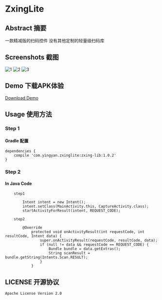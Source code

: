 # ZxingLite
## Abstract 摘要
一款精减版的扫码控件 没有其他定制的轻量级扫码库

## Screenshots 截图
![1](https://github.com/yingLanNull/ZxingLite/blob/master/show/Screenshot_2016-09-23-11-58-23.png)
![2](https://github.com/yingLanNull/ZxingLite/blob/master/show/Screenshot_2016-09-23-11-58-17.png)
![3](https://github.com/yingLanNull/ZxingLite/blob/master/show/Screenshot_2016-09-23-11-58-08.png)

## Demo 下载APK体验
[Download Demo](https://github.com/yingLanNull/ZxingLite/blob/master/show/app-debug.apk)

## Usage 使用方法
### Step 1
#### Gradle 配置
```
dependencies {
    compile 'com.yingyan.zxinglite:zxing-lib:1.0.2'
}
```

### Step 2

#### In Java Code
```
	step1

	    Intent intent = new Intent();
        intent.setClass(MainActivity.this, CaptureActivity.class);
        startActivityForResult(intent, REQUEST_CODE);

    step2
    
        @Override
            protected void onActivityResult(int requestCode, int resultCode, Intent data) {
                super.onActivityResult(requestCode, resultCode, data);
                if (null != data && requestCode == REQUEST_CODE) {
                    Bundle bundle = data.getExtras();
                    String scanResult = bundle.getString(Intents.Scan.RESULT);
                }
            }

```

## LICENSE 开源协议

    Apache License Version 2.0


